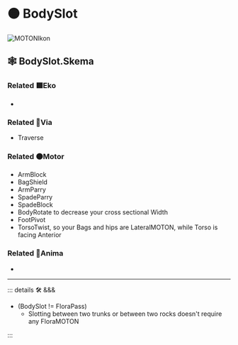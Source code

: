 # 🟠 <motor>BodySlot</motor>

![MOTONIkon](/BetaIkon/MOTONs_Ikon.png)

## 🕸 BodySlot.Skema

### Related 🟩<ekos>Eko</ekos>

-

### Related 🔻<via>Via</via>

- Traverse

### Related 🟠<motor>Motor</motor>

- ArmBlock
- BagShield
- ArmParry
- SpadeParry
- SpadeBlock
- BodyRotate to decrease your cross sectional Width
- FootPivot
- TorsoTwist, so your Bags and hips are LateralMOTON, while Torso is facing Anterior

### Related 💜<anima>Anima</anima>

-

---

<!-- =================================================== -->
<!-- =================================================== -->
<!-- =================================================== -->
<!-- =================================================== -->
<!-- =================================================== -->
::: details 🛠 <dev>&&&</dev>

- (BodySlot != FloraPass)
    - Slotting between two trunks or between two rocks doesn't require any FloraMOTON

:::
